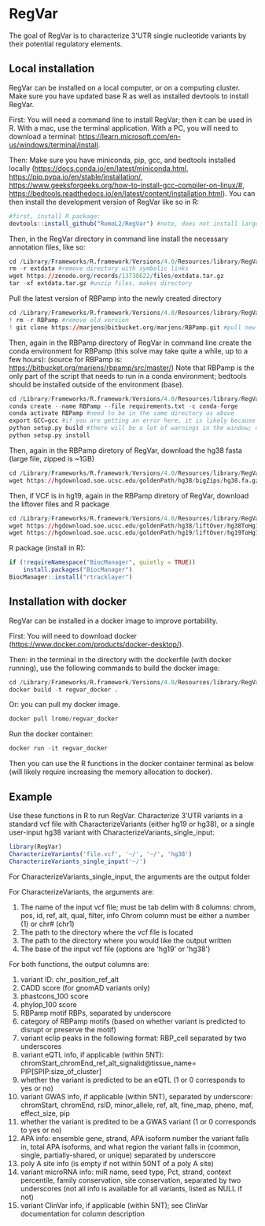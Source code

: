 
# RegVar

<!-- badges: start -->
<!-- badges: end -->

The goal of RegVar is to characterize 3'UTR single nucleotide variants by their potential regulatory elements.

## Local installation
RegVar can be installed on a local computer, or on a computing cluster. Make sure you have updated base R as well as installed devtools to install RegVar.

First: You will need a command line to install RegVar; then it can be used in R. With a mac, use the terminal application. With a PC, you will need to download a terminal: https://learn.microsoft.com/en-us/windows/terminal/install.

Then: Make sure you have miniconda, pip, gcc, and bedtools installed locally (https://docs.conda.io/en/latest/miniconda.html, https://pip.pypa.io/en/stable/installation/, https://www.geeksforgeeks.org/how-to-install-gcc-compiler-on-linux/#, https://bedtools.readthedocs.io/en/latest/content/installation.html). You can then install the development version of RegVar like so in R:

``` r
#first, install R package: 
devtools::install_github("RomoL2/RegVar") #note, does not install large files
```

Then, in the RegVar directory in command line install the necessary annotation files, like so:
``` r
cd /Library/Frameworks/R.framework/Versions/4.0/Resources/library/RegVar
rm -r extdata #remove directory with symbolic links
wget https://zenodo.org/records/13738622/files/extdata.tar.gz 
tar -xf extdata.tar.gz #unzip files, makes directory
```

Pull the latest version of RBPamp into the newly created directory
``` r
cd /Library/Frameworks/R.framework/Versions/4.0/Resources/library/RegVar/extdata
! rm -r RBPamp #remove old version
! git clone https://marjens@bitbucket.org/marjens/RBPamp.git #pull new version
```

Then, again in the RBPamp directory of RegVar in command line create the conda environment for RBPamp (this solve may take quite a while, up to a few hours):
(source for RBPamp is: https://bitbucket.org/marjens/rbpamp/src/master/)
Note that RBPamp is the only part of the script that needs to run in a conda environment; bedtools should be installed outside of the environment (base). 
``` r
cd /Library/Frameworks/R.framework/Versions/4.0/Resources/library/RegVar/extdata/RBPamp
conda create --name RBPamp --file requirements.txt -c conda-forge
conda activate RBPamp #need to be in the same directory as above
export GCC=gcc #if you are getting an error here, it is likely because you don't have gcc installed; see above
python setup.py build #there will be a lot of warnings in the window; don't worry unless build fails
python setup.py install
```

Then, again in the RBPamp diretory of RegVar, download the hg38 fasta (large file, zipped is ~1GB)
``` r
cd /Library/Frameworks/R.framework/Versions/4.0/Resources/library/RegVar/extdata
wget https://hgdownload.soe.ucsc.edu/goldenPath/hg38/bigZips/hg38.fa.gz
```

Then, if VCF is in hg19, again in the RBPamp diretory of RegVar, download the liftover files and R package
``` r
cd /Library/Frameworks/R.framework/Versions/4.0/Resources/library/RegVar/extdata
wget https://hgdownload.soe.ucsc.edu/goldenPath/hg38/liftOver/hg38ToHg19.over.chain.gz
wget https://hgdownload.soe.ucsc.edu/goldenPath/hg19/liftOver/hg19ToHg38.over.chain.gz
```
R package (install in R):
``` r
if (!requireNamespace("BiocManager", quietly = TRUE))
    install.packages("BiocManager")
BiocManager::install("rtracklayer")
```

## Installation with docker
RegVar can be installed in a docker image to improve portability.

First: You will need to download docker (https://www.docker.com/products/docker-desktop/).

Then: in the terminal in the directory with the dockerfile (with docker running), use the following commands to build the docker image:

``` r
cd /Library/Frameworks/R.framework/Versions/4.0/Resources/library/RegVar
docker build -t regvar_docker .
```

Or: you can pull my docker image.
``` r
docker pull lromo/regvar_docker
```


Run the docker container:

``` r
docker run -it regvar_docker
```

Then you can use the R functions in the docker container terminal as below (will likely require increasing the memory allocation to docker).

## Example

Use these functions in R to run RegVar. 
Characterize 3'UTR variants in a standard vcf file with CharacterizeVariants (either hg19 or hg38), or a single user-input hg38 variant with CharacterizeVariants_single_input:

``` r
library(RegVar)
CharacterizeVariants('file.vcf', '~/', '~/', 'hg38')
CharacterizeVariants_single_input('~/')

```
For CharacterizeVariants_single_input, the arguments are the output folder

For CharacterizeVariants, the arguments are:
1. The name of the input vcf file; must be tab delim with 8 columns:
chrom, pos, id, ref, alt, qual, filter, info
Chrom column must be either a number (1) or chr# (chr1)
2. The path to the directory where the vcf file is located
3. The path to the directory where you would like the output written
4. The base of the input vcf file (options are 'hg19' or 'hg38')

For both functions, the output columns are:
1. variant ID: chr_position_ref_alt
2. CADD score (for gnomAD variants only)
3. phastcons_100 score
4. phylop_100 score
5. RBPamp motif RBPs, separated by underscore
6. category of RBPamp motifs (based on whether variant is predicted to disrupt or preserve the motif)
7. variant eclip peaks in the following format: RBP_cell separated by two underscores 
8. variant eQTL info, if applicable (within 5NT): chromStart_chromEnd_ref_alt_signalid@tissue_name= PIP[SPIP:size_of_cluster]
9. whether the variant is predicted to be an eQTL (1 or 0 corresponds to yes or no)
10. variant GWAS info, if applicable (within 5NT), separated by underscore: chromStart, chromEnd, rsID, minor_allele, ref, alt, fine_map, pheno, maf, effect_size, pip
11. whether the variant is predited to be a GWAS variant (1 or 0 corresponds to yes or no)
12. APA info: ensemble gene, strand, APA isoform number the variant falls in, total APA isoforms, and what region the variant falls in (common, single, partially-shared, or unique) separated by underscore
13. poly A site info (is empty if not within 50NT of a poly A site)
14. variant microRNA info: miR name, seed type, Pct, strand, context percentile, family conservation, site conservation, separated by two underscores (not all info is available for all variants, listed as NULL if not)
15. variant ClinVar info, if applicable (within 5NT); see ClinVar documentation for column description

